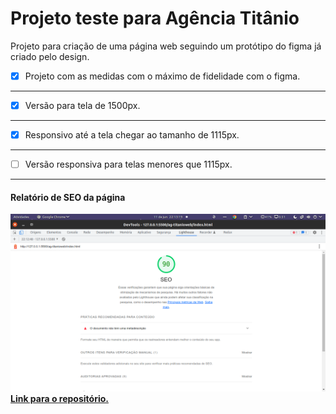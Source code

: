 # Projeto teste para Agência Titânio

Projeto para criação de uma página web seguindo 
um protótipo do figma já criado pelo design.

- [x] Projeto com as medidas com o máximo de fidelidade com o figma.
---
- [x] Versão para tela de 1500px.
---
- [x] Responsivo até a 
tela chegar ao tamanho de 1115px.
---
- [ ] Versão responsiva para telas menores que 1115px.
---
#### Relatório de SEO da página
![Relatório de SEO da página](./Relatorio/SEO.png)
[**Link para o repositório.**](https://github.com/Igor-Alex-Castro/ag-titanioweb)
